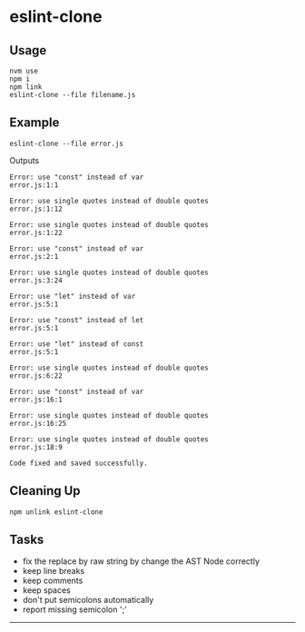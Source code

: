 # eslint-clone


## Usage
```shell
nvm use
npm i
npm link
eslint-clone --file filename.js
```
##
## Example

```shell
eslint-clone --file error.js
```

Outputs
```shell
Error: use "const" instead of var
error.js:1:1

Error: use single quotes instead of double quotes
error.js:1:12

Error: use single quotes instead of double quotes
error.js:1:22

Error: use "const" instead of var
error.js:2:1

Error: use single quotes instead of double quotes
error.js:3:24

Error: use "let" instead of var
error.js:5:1

Error: use "const" instead of let
error.js:5:1

Error: use "let" instead of const
error.js:5:1

Error: use single quotes instead of double quotes
error.js:6:22

Error: use "const" instead of var
error.js:16:1

Error: use single quotes instead of double quotes
error.js:16:25

Error: use single quotes instead of double quotes
error.js:18:9

Code fixed and saved successfully.
```

## Cleaning Up

```shell
npm unlink eslint-clone
```

## Tasks
- fix the replace by raw string by change the AST Node correctly
- keep line breaks
- keep comments
- keep spaces
- don't put semicolons automatically
- report missing semicolon ';'
---
